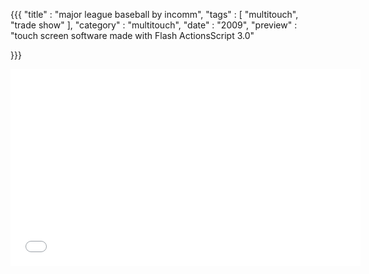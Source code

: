 {{{
    "title"    : "major league baseball by incomm",
    "tags"     : [ "multitouch", "trade show" ],
    "category" : "multitouch",
    "date"     : "2009",
    "preview"  : "touch screen software made with Flash ActionsScript 3.0"

}}}

<iframe width="560" height="315" src="//www.youtube.com/embed/ts6QvNIyU_Y?list=UUtYmLzUpUvWJXzaX8YyUTzA" frameborder="0" allowfullscreen></iframe>